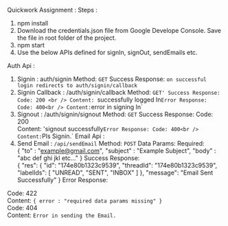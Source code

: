 Quickwork Assignment :
  Steps :
  1) npm install
  2) Download the credentials.json file from Google Develope Console. 
     Save the file in root folder of the project.
  3) npm start
  4) Use the below APIs defined for signIn, signOut, sendEmails etc.
  
  Auth Api :
  1) Signin : auth/signin
  Method:
    `GET`
  Success Response:
      `on successful login redirects to auth/signin/callback`
  2) Signin Callback : /auth/signin/callback
  Method:
    `GET'
  Success Response:
  Code: 200 <br />
  Content: `successfully logged In`
  Error Response:
  Code: 400<br />
  Content: `error in signing In`
  3) Signout : /auth/signin/signout
  Method:
     `GET`
  Success Response:
  Code: 200 <br />
  Content: 'signout successfully`
  Error Response:
  Code: 400<br />
  Content: `Pls Signin.` 
  Email Api :
  1) Send Email : `/api/sendEmail`
  Method:
 `POST`
  Data Params:
  Required:<br />
      { 
          "to" : "example@gmail.com", 
          "subject" : "Example Subject", 
          "body" : "abc def ghi jkl etc..." 
      }
  Success Response:<br />
        {
          "res": {
              "id": "174e80b1323c9539",
              "threadId": "174e80b1323c9539",
              "labelIds": [
                  "UNREAD",
                  "SENT",
                  "INBOX"
              ]
          },
          "message": "Email Sent Successfully"
        }
  Error Response:<br />

  Code: 422<br />
  Content: `{ error : "required data params missing" }`      
  Code: 404<br />
  Content: `Error in sending the Email.`   
